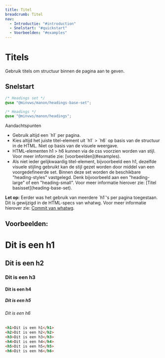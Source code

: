 ```yaml
---
title: Titel
breadcrumb: Titel
nav:
  - Introductie: "#introduction"
  - Snelstart: "#quickstart"
  - Voorbeelden: "#examples"
---
```


<h1 id="introduction">Titels</h1>

Gebruik titels om structuur binnen de pagina aan te geven.

<h2 id="quickstart">Snelstart</h2>

```scss
/* Headings set */
@use "@minvws/manon/headings-base-set";

/* Headings */
@use "@minvws/manon/headings";
```

<div class="explanation" role="group" aria-label="Toelichting">
  <span>Aandachtspunten</span>
  <ul>
    <li>
      Gebruik altijd een `h1` per pagina.
    </li>
    <li>
      Kies altijd het juiste titel-element uit `h1` &gt; `h6` op basis van de structuur in de HTML. Niet op basis van de visuele weergave.
    </li>
    <li>
      HTML-elementen h1 > h6 kunnen via de css voorzien worden van stijl. Voor meer informatie zie: [voorbeelden](#examples).
    </li>
    <li>
      Als niet ieder gelijkwaardig titel-element, bijvoorbeeld een h1, dezelfde visuele stijling gebruikt kan de stijl gezet worden door middel van een voorgedefineerde set. Binnen deze set worden de beschikbare "heading-styles" vastgelegd. Denk bijvoorbeeld aan een "heading-large" of een "heading-small". Voor meer informatie hierover zie: [Titel basisset](heading-base-set).
    </li>
  <ul>
</div>

<p class="warning">
  <strong>Let op:</strong> Eerder was het gebruik van meerdere `h1`'s per pagina toegestaan. Dit is
  gewijzigd in de HTML-specs van whatwg. Voor meer informatie hierover zie:
  <a href="https://github.com/whatwg/html/commit/6682bdeee6fb08f5972bea92064fe250f1b4ec9c">Commit van whatwg</a>.
</p>

<h2 id="examples">Voorbeelden:</h2>

<div class="visual-example">
  <h1>Dit is een h1</h1>
  <h2>Dit is een h2</h2>
  <h3>Dit is een h3</h3>
  <h4>Dit is een h4</h4>
  <h5>Dit is een h5</h5>
  <h6>Dit is een h6</h6>
</div>

```html
<h1>Dit is een h1</h1>
<h2>Dit is een h2</h2>
<h3>Dit is een h3</h3>
<h4>Dit is een h4</h4>
<h5>Dit is een h5</h5>
<h6>Dit is een h6</h6>
```
